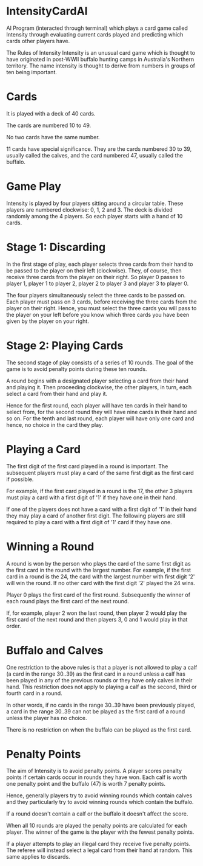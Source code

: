 # IntensityCardAI
AI Program (interacted through terminal) which plays a card game called Intensity through evaluating current cards played and predicting which cards other players have.  

The Rules of Intensity
Intensity is an unusual card game which is thought to have originated in post-WWII buffalo hunting camps in Australia's Northern territory. The name intensity is thought to derive from numbers in groups of ten being important.

# Cards
It is played with a deck of 40 cards.

The cards are numbered 10 to 49.

No two cards have the same number.

11 cards have special significance. They are the cards numbered 30 to 39, usually called the calves, and the card numbered 47, usually called the buffalo.

# Game Play
Intensity is played by four players sitting around a circular table. These players are numbered clockwise: 0, 1, 2 and 3. The deck is divided randomly among the 4 players. So each player starts with a hand of 10 cards.

# Stage 1: Discarding
In the first stage of play, each player selects three cards from their hand to be passed to the player on their left (clockwise). They, of course, then receive three cards from the player on their right. So player 0 passes to player 1, player 1 to player 2, player 2 to player 3 and player 3 to player 0.

The four players simultaneously select the three cards to be passed on. Each player must pass on 3 cards, before receiving the three cards from the player on their right. Hence, you must select the three cards you will pass to the player on your left before you know which three cards you have been given by the player on your right.

# Stage 2: Playing Cards
The second stage of play consists of a series of 10 rounds. The goal of the game is to avoid penalty points during these ten rounds.

A round begins with a designated player selecting a card from their hand and playing it. Then proceeding clockwise, the other players, in turn, each select a card from their hand and play it.

Hence for the first round, each player will have ten cards in their hand to select from, for the second round they will have nine cards in their hand and so on. For the tenth and last round, each player will have only one card and hence, no choice in the card they play.

# Playing a Card
The first digit of the first card played in a round is important. The subsequent players must play a card of the same first digit as the first card if possible.

For example, if the first card played in a round is the 17, the other 3 players must play a card with a first digit of '1' if they have one in their hand.

If one of the players does not have a card with a first digit of '1' in their hand they may play a card of another first digit. The following players are still required to play a card with a first digit of '1' card if they have one.

# Winning a Round
A round is won by the person who plays the card of the same first digit as the first card in the round with the largest number. For example, if the first card in a round is the 24, the card with the largest number with first digit '2' will win the round. If no other card with the first digit '2' played the 24 wins.

Player 0 plays the first card of the first round. Subsequently the winner of each round plays the first card of the next round.

If, for example, player 2 won the last round, then player 2 would play the first card of the next round and then players 3, 0 and 1 would play in that order.

# Buffalo and Calves
One restriction to the above rules is that a player is not allowed to play a calf (a card in the range 30..39) as the first card in a round unless a calf has been played in any of the previous rounds or they have only calves in their hand. This restriction does not apply to playing a calf as the second, third or fourth card in a round.

In other words, if no cards in the range 30..39 have been previously played, a card in the range 30..39 can not be played as the first card of a round unless the player has no choice.

There is no restriction on when the buffalo can be played as the first card.

# Penalty Points
The aim of Intensity is to avoid penalty points. A player scores penalty points if certain cards occur in rounds they have won. Each calf is worth one penalty point and the buffalo (47) is worth 7 penalty points.

Hence, generally players try to avoid winning rounds which contain calves and they particularly try to avoid winning rounds which contain the buffalo.

If a round doesn't contain a calf or the buffalo it doesn't affect the score.

When all 10 rounds are played the penalty points are calculated for each player. The winner of the game is the player with the fewest penalty points.

If a player attempts to play an illegal card they receive five penalty points. The referee will instead select a legal card from their hand at random. This same applies to discards.
